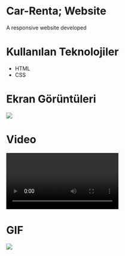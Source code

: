 # Car-Renta; Website
A responsive website developed

# Kullanılan Teknolojiler
- HTML
- CSS

# Ekran Görüntüleri

![](images/Car%20Website%20–%201@2x.png)

# Video

![](images/carrental.mp4)

# GIF

![](images/carrental.gif)